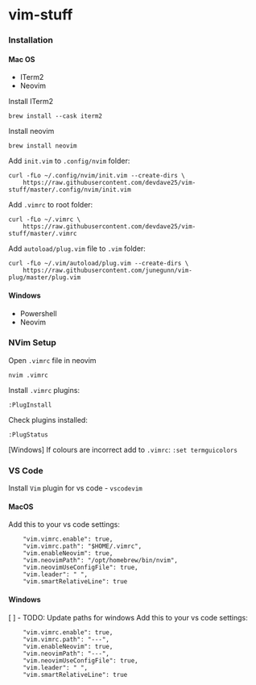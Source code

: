 # vim-stuff

### Installation

#### Mac OS

- ITerm2
- Neovim

Install ITerm2

```
brew install --cask iterm2
```

Install neovim

```
brew install neovim
```

Add `init.vim` to `.config/nvim` folder:

```
curl -fLo ~/.config/nvim/init.vim --create-dirs \
    https://raw.githubusercontent.com/devdave25/vim-stuff/master/.config/nvim/init.vim
```

Add `.vimrc` to root folder:

```
curl -fLo ~/.vimrc \
    https://raw.githubusercontent.com/devdave25/vim-stuff/master/.vimrc
```

Add `autoload/plug.vim` file to `.vim` folder:

```
curl -fLo ~/.vim/autoload/plug.vim --create-dirs \
    https://raw.githubusercontent.com/junegunn/vim-plug/master/plug.vim
```

#### Windows

- Powershell
- Neovim

### NVim Setup

Open `.vimrc` file in neovim

```
nvim .vimrc
```

Install `.vimrc` plugins:

```
:PlugInstall
```

Check plugins installed:

```
:PlugStatus
```

[Windows] If colours are incorrect add to `.vimrc`:
`:set termguicolors`

### VS Code

Install `Vim` plugin for vs code - `vscodevim`

#### MacOS

Add this to your vs code settings:

```
    "vim.vimrc.enable": true,
    "vim.vimrc.path": "$HOME/.vimrc",
    "vim.enableNeovim": true,
    "vim.neovimPath": "/opt/homebrew/bin/nvim",
    "vim.neovimUseConfigFile": true,
    "vim.leader": " ",
    "vim.smartRelativeLine": true
```

#### Windows

[ ] - TODO: Update paths for windows
Add this to your vs code settings:

```
    "vim.vimrc.enable": true,
    "vim.vimrc.path": "---",
    "vim.enableNeovim": true,
    "vim.neovimPath": "---",
    "vim.neovimUseConfigFile": true,
    "vim.leader": " ",
    "vim.smartRelativeLine": true
```
